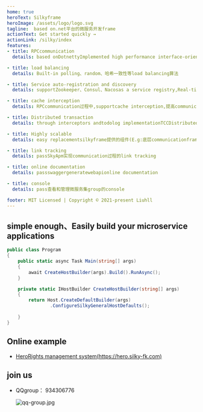 ```yaml
---
home: true
heroText: Silkyframe
heroImage: /assets/logo/logo.svg
tagline:  based on.net平台的微服务开发frame
actionText: Get started quickly →
actionLink: /silky/index
features:
- title: RPCcommunication
  details: based onDotnettyImplemented high performance interface-oriented proxyRPCtransfer

- title: load balancing
  details: Built-in polling、random、哈希一致性等load balancing算法

- title: Service auto-registration and discovery
  details: supportZookeeper、Consul、Nacosas a service registry,Real-time perception of service instance online and offline

- title: cache interception
  details: RPCcommunication过程中,supportcache interception,提高communication性能

- title: Distributed transaction
  details: through interceptors andtodolog implementationTCCDistributed transaction,Ensure eventual consistency of data

- title: Highly scalable
  details: easy replacementsilkyframe提供的组件(E.g:底层communicationframe或是服务注册中心等);Can also be easily integrated with third-party components

- title: link tracking
  details: passSkyApm实现communication过程的link tracking

- title: online documentation
  details: passswaggergeneratewebapionline documentation

- title: console
  details: pass查看和管理微服务集group的console

footer: MIT Licensed | Copyright © 2021-present Liuhll
---
```


## simple enough、Easily build your microservice applications

```csharp
public class Program
{
    public static async Task Main(string[] args)
    {
        await CreateHostBuilder(args).Build().RunAsync();
    }

    private static IHostBuilder CreateHostBuilder(string[] args)
    {
        return Host.CreateDefaultBuilder(args)
                .ConfigureSilkyGeneralHostDefaults();
            
    }
}
```

## Online example

- [HeroRights management system(https://hero.silky-fk.com)](https://hero.silky-fk.com)

## join us

- QQgroup： 934306776

  ![qq-group.jpg](/assets/imgs/qq-group.jpg)